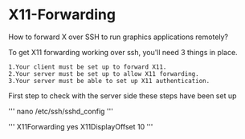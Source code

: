 # X11-Forwarding
How to forward X over SSH to run graphics applications remotely?


To get X11 forwarding working over ssh, you'll need 3 things in place.

    1.Your client must be set up to forward X11.
    2.Your server must be set up to allow X11 forwarding.
    3.Your server must be able to set up X11 authentication.
    
 First step to check with the server side these steps have been set up
 
 '''
nano /etc/ssh/sshd_config
'''

'''
X11Forwarding yes
X11DisplayOffset 10
'''

